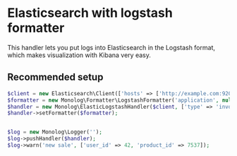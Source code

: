 # Elasticsearch with logstash formatter

This handler lets you put logs into Elasticsearch in the Logstash format, 
which makes visualization with Kibana very easy.

## Recommended setup

```php
$client = new Elasticsearch\Client(['hosts' => ['http://example.com:9200']]);
$formatter = new Monolog\Formatter\LogstashFormatter('application', null, null, '', 1);
$handler = new Monolog\ElasticLogstashHandler($client, ['type' => 'invoicing-logs']);
$handler->setFormatter($formatter);


$log = new Monolog\Logger('');
$log->pushHandler($handler);
$log->warn('new sale', ['user_id' => 42, 'product_id' => 7537]);
```
